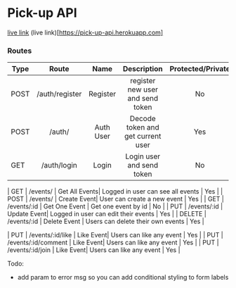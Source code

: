 # Pick-up API

[live link](https://pick-up-api.herokuapp.com)
(live link)[https://pick-up-api.herokuapp.com]

### Routes
| Type | Route | Name | Description | Protected/Private |
| --- | :---: |  :---: | :---: | :---: |
| POST | /auth/register | Register| register new user and send token | No |
| POST | /auth/ | Auth User| Decode token and get current user | Yes |
| GET | /auth/login | Login| Login user and send token | No |

| GET | /events/ | Get All Events| Logged in user can see all events | Yes |
| POST | /events/ | Create Event| User can create a new event | Yes |
| GET | /events/:id | Get One Event | Get one event by id | No |
| PUT | /events/:id | Update Event| Logged in user can edit their events | Yes |
| DELETE | /events/:id | Delete Event | Users can delete their own events | Yes |

| PUT | /events/:id/like | Like Event| Users can like any event | Yes |
| PUT | /events/:id/comment | Like Event| Users can like any event | Yes |
| PUT | /events/:id/join | Like Event| Users can like any event | Yes |

Todo:
- add param to error msg so you can add conditional styling to form labels
